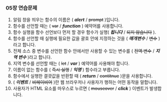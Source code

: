 ### 05장 연습문제    
1. 알림 창을 띄우는 함수의 이름은 ( ***alert*** / ~~prompt~~ )입니다.
2. 함수를 선언할 때는 ( ~~var~~ / ***function*** ) 예약어를 사용합니다.
3. 함수 실행을 함수 선언보다 먼저 할 경우 함수가 실행( ***됩니다*** / ~~되지 않습니다~~ ).
4. 함수를 선언할 때 실행에 필요한 값을 괄호 안에 지정하는 것을 ( ***매개변수*** / ~~변수~~ )라고 합니다.
5. 전체 소스 중 변수를 선언한 함수 안에서만 사용할 수 있는 변수를 ( ~~전역 변수~~ / ***지역 변수*** )라고 합니다.
6. 지역 변수를 선언할 때는 ( ~~let~~ / ***var*** ) 예약어를 사용해야 합니다.
7. 이름이 없는 함수를 ( ~~즉시 실행~~ / ***익명*** ) 함수라고 부릅니다.
8. 함수에서 실행한 결괏값을 반환할 때 ( ***return*** / ~~contitnue~~ )문을 사용합니다.
9. ( ***이벤트*** / ~~비헤이비어~~ )란 웹 브라우저나 사용자가 행하는 어떤 동작을 말합니다.
10. 사용자가 HTML 요소를 마우스로 누르면 ( ~~mouseover~~ / ***click*** ) 이벤트가 발생합니다.